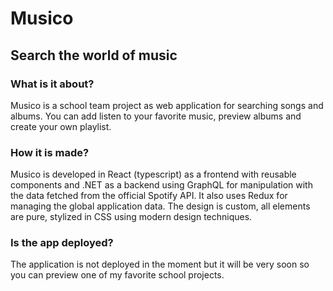 # Musico
## Search the world of music
### What is it about?
Musico is a school team project as web application for searching songs and albums. You can add listen to your favorite music, preview albums and create your own playlist.

### How it is made?
Musico is developed in React (typescript) as a frontend with reusable components and .NET as a backend using GraphQL for manipulation with the data fetched from the official Spotify API. It also uses Redux for managing the global application data. The design is custom, all elements are pure, stylized in CSS using modern design techniques. 

### Is the app deployed?
The application is not deployed in the moment but it will be very soon so you can preview one of my favorite school projects.
